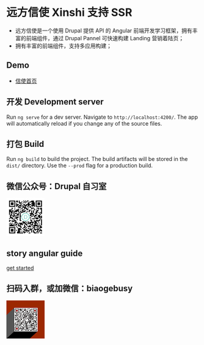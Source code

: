 # 远方信使 Xinshi 支持 SSR

- 远方信使是一个使用 Drupal 提供 API 的 Angular 前端开发学习框架，拥有丰富的前端组件，通过 Drupal Pannel 可快速构建 Landing 营销着陆页；
- 拥有丰富的前端组件，支持多应用构建；

## Demo

- [信使首页](https://www.zhaobg.com)

## 开发 Development server

Run `ng serve` for a dev server. Navigate to `http://localhost:4200/`. The app will automatically reload if you change any of the source files.

## 打包 Build

Run `ng build` to build the project. The build artifacts will be stored in the `dist/` directory. Use the `--prod` flag for a production build.

## 微信公众号：Drupal 自习室

![Drupal 自习室](./src/assets/images/qrcode.jpg)

## story angular guide

[get started](https://storybook.js.org/tutorials/intro-to-storybook/angular/en/get-started/)

## 扫码入群，或加微信：biaogebusy

![交流群](./src/assets/images/qrcode.png)
